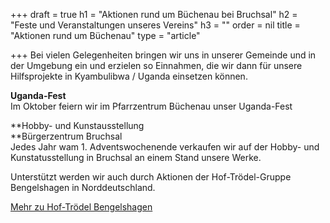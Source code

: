 +++
draft = true
h1 = "Aktionen rund um Büchenau bei Bruchsal"
h2 = "Feste und Veranstaltungen unseres Vereins"
h3 = ""
order = nil
title = "Aktionen rund um Büchenau"
type = "article"

+++
Bei vielen Gelegenheiten bringen wir uns in unserer Gemeinde und in der Umgebung ein und erzielen so Einnahmen, die wir dann für unsere Hilfsprojekte in Kyambulibwa / Uganda einsetzen können. 

**Uganda-Fest**  
Im Oktober feiern wir im Pfarrzentrum Büchenau unser Uganda-Fest

**Hobby- und Kunstausstellung  
**Bürgerzentrum Bruchsal  
Jedes Jahr wam 1. Adventswochenende verkaufen wir auf der Hobby- und Kunstatusstellung in Bruchsal an einem Stand unsere Werke.

Unterstützt werden wir auch durch Aktionen der Hof-Trödel-Gruppe Bengelshagen in Norddeutschland.

[Mehr zu Hof-Trödel Bengelshagen]()